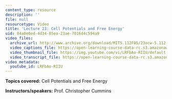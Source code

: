 ```yaml
---
content_type: resource
description: ''
file: null
resourcetype: Video
title: 'Lecture 23: Cell Potentials and Free Energy'
uid: 84a8e0ed-4d34-85ea-23ae-7016d4c594a9
video_files:
  archive_url: http://www.archive.org/download/MIT5.112F05/23ocw-5.112-07nov2005-220k.mp4
  video_captions_file: https://open-learning-course-data-rc.s3.amazonaws.com/5-112-principles-of-chemical-science-fall-2005/de3784d44fc15a1d80acee6525650da7_LRFbAo-RIIU.vtt
  video_thumbnail_file: https://img.youtube.com/vi/LRFbAo-RIIU/default.jpg
  video_transcript_file: https://open-learning-course-data-rc.s3.amazonaws.com/5-112-principles-of-chemical-science-fall-2005/9668897ca401604b168ca4d7012e8452_LRFbAo-RIIU.pdf
video_metadata:
  youtube_id: LRFbAo-RIIU
---
```


**Topics covered:** Cell Potentials and Free Energy

**Instructors/speakers:** Prof. Christopher Cummins